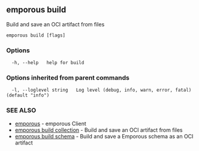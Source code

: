 ## emporous build

Build and save an OCI artifact from files

```
emporous build [flags]
```

### Options

```
  -h, --help   help for build
```

### Options inherited from parent commands

```
  -l, --loglevel string   Log level (debug, info, warn, error, fatal) (default "info")
```

### SEE ALSO

* [emporous](emporous.md)	 - emporous Client
* [emporous build collection](emporous_build_collection.md)	 - Build and save an OCI artifact from files
* [emporous build schema](emporous_build_schema.md)	 - Build and save a Emporous schema as an OCI artifact

